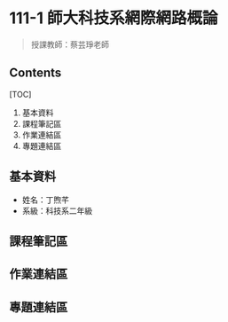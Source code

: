 111-1 師大科技系網際網路概論
==========================
>授課教師：蔡芸琤老師

Contents
--------

[TOC]
1.  基本資料
2.  課程筆記區
3.  作業連結區
4.  專題連結區

基本資料
-------

*  姓名：丁煦芊
*  系級：科技系二年級

課程筆記區
---------

作業連結區
---------

專題連結區
---------
